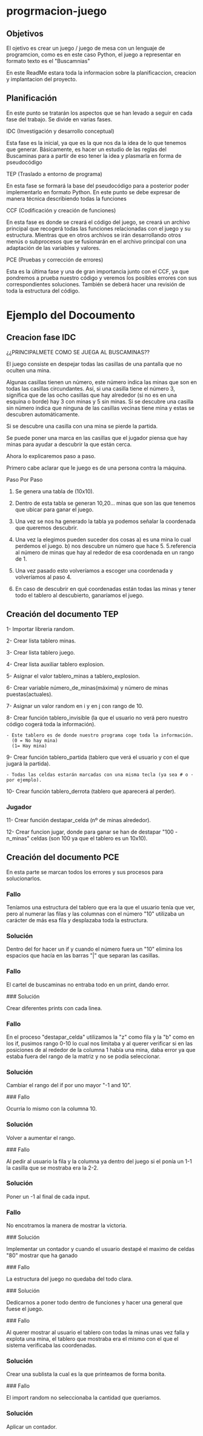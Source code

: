 # progrmacion-juego
## Objetivos
El ojetivo es crear un juego / juego de mesa con un lenguaje de programcion, como es en este caso Python, el juego a representar en formato texto es el "Buscamnias"

En este ReadMe estara toda la informacion sobre la planificaccion, creacion y implantacion del proyecto.

## Planificación
En este punto se tratarán los aspectos que se han levado a seguir en cada fase del trabajo. Se divide en varias fases.

IDC (Investigación y desarrollo conceptual)

Esta fase es la inicial, ya que es la que nos da la idea de lo que tenemos que generar. Básicamente, es hacer  un estudio de las reglas del Buscaminas para a partir de eso tener la idea y plasmarla en forma de pseudocódigo

TEP (Traslado a entorno de programa)

En esta fase se formará la base del pseudocódigo para a posterior poder implementarlo en formato Python. En este punto se debe expresar de  manera técnica describiendo todas la funciones

CCF (Codificación y creación de funciones)

En esta fase es donde se creará el código del juego, se creará un archivo principal que recogerá todas las funciones relacionadas con el juego y su estructura. Mientras que en otros archivos se irán desarrollando otros menús o subprocesos que se fusionarán en el archivo principal con una adaptación de las variables y valores.

PCE (Pruebas y corrección de errores)

Esta es la última fase y una de gran importancia junto con el CCF, ya que pondremos a prueba nuestro código y veremos los posibles errores con sus correspondientes soluciones. También se deberá hacer una revisión de toda la estructura del código.

# Ejemplo del Docoumento

## Creacion fase IDC

¿¿PRINCIPALMETE COMO SE JUEGA AL BUSCAMINAS??

El juego consiste en despejar todas las casillas de una pantalla que no oculten una mina.

Algunas casillas tienen un número, este número indica las minas que son en todas las casillas circundantes. Así, si una casilla tiene el número 3, significa que de las ocho casillas que hay alrededor (si no es en una esquina o borde) hay 3 con minas y 5 sin minas. Si se descubre una casilla sin número indica que ninguna de las casillas vecinas tiene mina y estas se descubren automáticamente.

Si se descubre una casilla con una mina se pierde la partida.

Se puede poner una marca en las casillas que el jugador piensa que hay minas para ayudar a descubrir la que están cerca.

Ahora lo explicaremos paso a paso.

Primero cabe aclarar que le juego es de una persona contra la máquina.

Paso Por Paso

1. Se genera una tabla de (10x10).

2. Dentro de esta tabla se generan 10,20... minas que son las que tenemos que ubicar para ganar el juego.

3. Una vez se nos ha generado la tabla ya podemos señalar la coordenada que queremos descubrir.

4. Una vez la elegimos pueden suceder dos cosas a) es una mina lo cual perdemos el juego. b) nos descubre un número que hace 5. 5.referencia al número de minas que hay al rededor de esa coordenada en un rango de 1.

5. Una vez pasado esto volveríamos a escoger una coordenada y volveríamos al paso 4.

6. En caso de descubrir en qué coordenadas están todas las minas y tener todo el tablero al descubierto, ganaríamos el juego.


## Creación del documento TEP

1- Importar libreria random.

2- Crear lista tablero minas.

3- Crear lista tablero juego.

4- Crear lista auxiliar tablero explosion.

5- Asignar el valor tablero_minas a tablero_explosion.

6- Crear variable número_de_minas(máxima) y número de minas puestas(actuales).

7- Asignar un valor random en i y en j con rango de 10.

8- Crear función tablero_invisible (la que el usuario no verá pero nuestro código cogerá toda la información).

    - Este tablero es de donde nuestro programa coge toda la información. 
      (0 = No hay mina)
      (1= Hay mina)

9- Crear función tablero_partida (tablero que verá el usuario y con el que jugará la partida).

    - Todas las celdas estarán marcadas con una misma tecla (ya sea # o · por ejemplo).


10- Crear función tablero_derrota (tablero que aparecerá al perder).

### Jugador 

11- Crear función destapar_celda (nº de minas alrededor).

12- Crear funcion jugar, donde para ganar se han de destapar "100 - n_minas" celdas (son 100 ya que el tablero es un 10x10).


## Creación del documento PCE

En esta parte se marcan todos los errores y sus procesos para solucionarlos.

### Fallo 

Teníamos una estructura del tablero que era la que el usuario tenía que ver, pero al numerar las filas y las columnas con el número "10" utilizaba un carácter de más esa fila y desplazaba toda la estructura.

### Solución

Dentro del for hacer un if y cuando el número fuera un "10" elimina los espacios que hacía en las barras "|" que separan las casillas.

### Fallo

El cartel de buscaminas no entraba todo en un print, dando error.

### Solución 

Crear diferentes prints con cada linea.

### Fallo

En el proceso "destapar_celda" utilizamos la "z" como fila y la "b" como en los if, pusimos rango 0-10 lo cual nos limitaba y al querer verificar si en las posiciones de al rededor de la columna 1 había una mina, daba error ya que estaba fuera del rango de la matriz y no se podía seleccionar.

### Solución 

Cambiar el rango del if por uno mayor "-1 and 10".

### Fallo 

Ocurria lo mismo con la columna 10.

### Solución 

Volver a aumentar el rango.

### Fallo 

Al pedir al usuario la fila y la columna ya dentro del juego si el ponía un 1-1 la casilla que se mostraba era la 2-2.

### Solución

Poner un -1 al final de cada input.

### Fallo

No encotramos la manera de mostrar la victoria.

### Solución 

Implementar un contador y cuando el usuario destapé el maximo de celdas "80" mostrar que ha ganado

### Fallo

La estructura del juego no quedaba del todo clara.

### Solución

Dedicarnos a poner todo dentro de funciones y hacer una general que fuese el juego.

### Fallo

Al querer mostrar al usuario el tablero con todas la minas unas vez falla y explota una mina, el tablero que mostraba era el mismo con el que el sistema verificaba las coordenadas.

### Solución

Crear una sublista la cual es la que printeamos de forma bonita.

### Fallo

El import random no seleccionaba la cantidad que queriamos.

### Solución 

Aplicar un contador.
